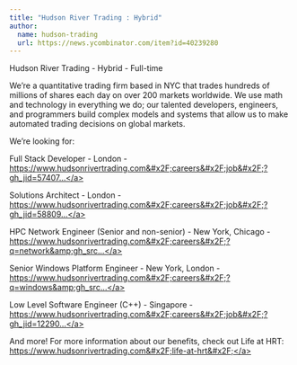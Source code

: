 ```yaml
---
title: "Hudson River Trading : Hybrid"
author:
  name: hudson-trading
  url: https://news.ycombinator.com/item?id=40239280
---
```

Hudson River Trading - Hybrid - Full-time

We’re a quantitative trading firm based in NYC that trades hundreds of millions of shares each day on over 200 markets worldwide. We use math and technology in everything we do; our talented developers, engineers, and programmers build complex models and systems that allow us to make automated trading decisions on global markets.

We’re looking for:

Full Stack Developer - London - <a href="https:&#x2F;&#x2F;www.hudsonrivertrading.com&#x2F;careers&#x2F;job&#x2F;?gh_jid=5740730&amp;req_id=462&amp;gh_src=ca07bf8d1us" rel="nofollow">https:&#x2F;&#x2F;www.hudsonrivertrading.com&#x2F;careers&#x2F;job&#x2F;?gh_jid=57407...</a>

Solutions Architect - London - <a href="https:&#x2F;&#x2F;www.hudsonrivertrading.com&#x2F;careers&#x2F;job&#x2F;?gh_jid=5880930&amp;req_id=23&amp;gh_src=ca07bf8d1us" rel="nofollow">https:&#x2F;&#x2F;www.hudsonrivertrading.com&#x2F;careers&#x2F;job&#x2F;?gh_jid=58809...</a>

HPC Network Engineer (Senior and non-senior) - New York, Chicago - <a href="https:&#x2F;&#x2F;www.hudsonrivertrading.com&#x2F;careers&#x2F;?q=network&amp;gh_src=ca07bf8d1us" rel="nofollow">https:&#x2F;&#x2F;www.hudsonrivertrading.com&#x2F;careers&#x2F;?q=network&amp;gh_src...</a>

Senior Windows Platform Engineer - New York, London - <a href="https:&#x2F;&#x2F;www.hudsonrivertrading.com&#x2F;careers&#x2F;?q=windows&amp;gh_src=ca07bf8d1us" rel="nofollow">https:&#x2F;&#x2F;www.hudsonrivertrading.com&#x2F;careers&#x2F;?q=windows&amp;gh_src...</a>

Low Level Software Engineer (C++) - Singapore - <a href="https:&#x2F;&#x2F;www.hudsonrivertrading.com&#x2F;careers&#x2F;job&#x2F;?gh_jid=1229082&amp;req_id=17&amp;gh_src=ca07bf8d1us" rel="nofollow">https:&#x2F;&#x2F;www.hudsonrivertrading.com&#x2F;careers&#x2F;job&#x2F;?gh_jid=12290...</a>

And more! For more information about our benefits, check out Life at HRT: <a href="https:&#x2F;&#x2F;www.hudsonrivertrading.com&#x2F;life-at-hrt&#x2F;" rel="nofollow">https:&#x2F;&#x2F;www.hudsonrivertrading.com&#x2F;life-at-hrt&#x2F;</a>
